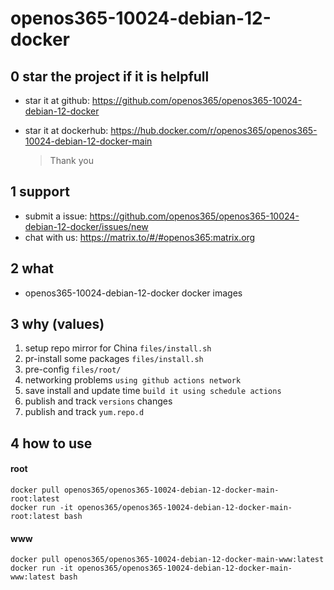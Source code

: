 # openos365-10024-debian-12-docker

## 0 star the project if it is helpfull

* star it at github: https://github.com/openos365/openos365-10024-debian-12-docker
* star it at dockerhub: https://hub.docker.com/r/openos365/openos365-10024-debian-12-docker-main

  > Thank you

## 1 support

* submit a issue: https://github.com/openos365/openos365-10024-debian-12-docker/issues/new
* chat with us: https://matrix.to/#/#openos365:matrix.org

## 2 what

* openos365-10024-debian-12-docker docker images
  
## 3 why (values)

1. setup repo mirror for China `files/install.sh`
1. pr-install some packages `files/install.sh`
1. pre-config `files/root/`
1. networking problems `using github actions network`
1. save install and update time `build it using schedule actions`
1. publish and track `versions` changes
1. publish and track `yum.repo.d`

## 4 how to use

#### root
```
docker pull openos365/openos365-10024-debian-12-docker-main-root:latest
docker run -it openos365/openos365-10024-debian-12-docker-main-root:latest bash
```
#### www

```
docker pull openos365/openos365-10024-debian-12-docker-main-www:latest
docker run -it openos365/openos365-10024-debian-12-docker-main-www:latest bash
```
